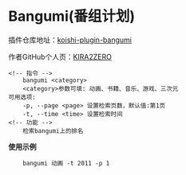 # Bangumi(番组计划)

插件仓库地址：[koishi-plugin-bangumi](https://github.com/KIRA2ZERO/koishi-plugin-bangumi)

作者GitHub个人页：[KIRA2ZERO](https://github.com/KIRA2ZERO)

```
<!-- 指令 -->
    bangumi <category>
    <category>参数可填: 动画、书籍、音乐、游戏、三次元
可用选项:
    -p, --page <page> 设置检索页数，默认值:第1页
    -t, --time <time> 设置检索时间
<!-- 功能 -->
    检索bangumi上的排名
```

**使用示例**
```
    bangumi 动画 -t 2011 -p 1
```
